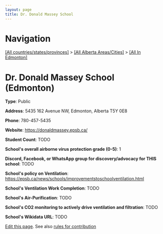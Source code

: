 ```yaml
---
layout: page
title: Dr. Donald Massey School
---
```

# Navigation

[[All countries/states/provinces]](../../..) > [[All Alberta Areas/Cities]](../..) > [[All In Edmonton]](..)

# Dr. Donald Massey School (Edmonton)

**Type**: Public

**Address**: 5435 162 Avenue NW, Edmonton, Alberta T5Y 0E8

**Phone**: 780-457-5435

**Website**: <https://donaldmassey.epsb.ca/>

**Student Count**: TODO

**School's overall airborne virus protection grade (0-5)**: 1

**Discord, Facebook, or WhatsApp group for discovery/advocacy for THIS school**: TODO

**School's policy on Ventilation**: <https://epsb.ca/news/schools/improvementstoschoolventilation.html>

**School's Ventilation Work Completion**: TODO

**School's Air-Purification**: TODO

**School's CO2 monitoring to actively drive ventilation and filtration**: TODO

**School's Wikidata URL**: TODO


[Edit this page](https://github.com/ventilate-schools/AB/edit/main/./Edmonton/Dr._Donald_Massey_School.md). See also [rules for contribution](../../../contribution-rules/)